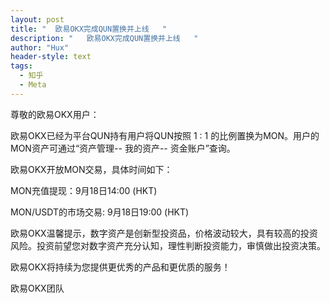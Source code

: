 ```yaml
---
layout: post
title: "  欧易OKX完成QUN置换并上线   "
description: "   欧易OKX完成QUN置换并上线   "
author: "Hux"
header-style: text
tags:
  - 知乎
  - Meta
---
```


尊敬的欧易OKX用户：

欧易OKX已经为平台QUN持有用户将QUN按照 1 : 1 的比例置换为MON。用户的MON资产可通过“资产管理-- 我的资产-- 资金账户”查询。

欧易OKX开放MON交易，具体时间如下：

MON充值提现：9月18日14:00 (HKT)

MON/USDT的市场交易: 9月18日19:00 (HKT)

欧易OKX温馨提示，数字资产是创新型投资品，价格波动较大，具有较高的投资风险。投资前望您对数字资产充分认知，理性判断投资能力，审慎做出投资决策。

欧易OKX将持续为您提供更优秀的产品和更优质的服务！

欧易OKX团队

